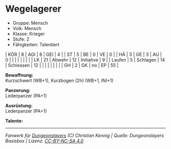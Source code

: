 # Wegelagerer  
- Gruppe: Mensch  
- Volk: Mensch  
- Klasse: Krieger  
- Stufe: 2  
- Fähigkeiten: Talentiert  


| KÖR    | 8  | AGI      | 8  | GEI        | 4  |
| ST     | 5  | BE       | 0  | VE         | 0  |
| HÄ     | 3  | GE       | 3  | AU         | 0  |
|        |    |          |    |            |    |
| LK     | 21 | Abwehr   | 12 | Initiative | 9  |
| Laufen | 5  | Schlagen | 14 | Schiessen  | 12 |
|        |    |          |    |            |    |
| GH     | 2  | GK       | no | EP         | 55 |


**Bewaffnung:**  
Kurzschwert (WB+1), Kurzbogen (2h) (WB+1, INI+1)

**Panzerung:**  
Lederpanzer (PA+1)

**Ausrüstung:**  
Lederpanzer (PA+1)

**Talente:**  






___
*Fanwerk für [Dungeonslayers](https://www.dungeonslayers.net/) (C) Christian Kennig | Quelle: Dungeonslayers Basisbox | Lizenz: [CC-BY-NC-SA 4.0](https://creativecommons.org/licenses/by-nc-sa/4.0/deed.de)*